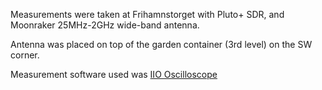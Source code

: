Measurements were taken at Frihamnstorget with Pluto+ SDR, and Moonraker 25MHz-2GHz wide-band antenna.

Antenna was placed on top of the garden container (3rd level) on the SW corner.

Measurement software used was [IIO Oscilloscope](https://wiki.analog.com/resources/tools-software/linux-software/iio_oscilloscope)
